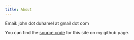 ```yaml
---
title: About
---
```


Email: john dot duhamel at gmail dot com

<div id='online-profiles'>
  <a class="fa fa-github fa-4x" href="https://github.com/jjduhamel"></a>
  <a class="fa fa-linkedin-square fa-4x" href="https://www.linkedin.com/in/john-duhamel-68628128"></a>
</div>

You can find the [source code](https://github.com/jjduhamel/blog) for this site on my github page.
